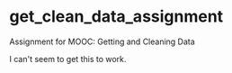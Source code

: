 get_clean_data_assignment
=========================

Assignment for MOOC: Getting and Cleaning Data

I can't seem to get this to work.
